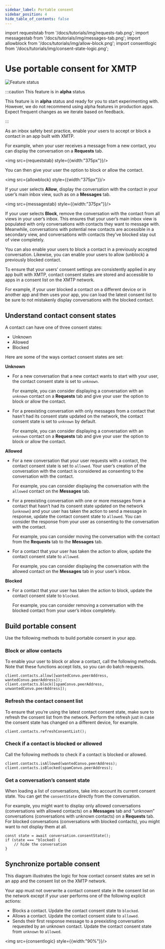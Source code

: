 ```yaml
---
sidebar_label: Portable consent
sidebar_position: 4
hide_table_of_contents: false
---
```


import requeststab from '/docs/tutorials/img/requests-tab.png';
import messagestab from '/docs/tutorials/img/messages-tab.png';
import allowblock from '/docs/tutorials/img/allow-block.png';
import consentlogic from '/docs/tutorials/img/consent-state-logic.png';

# Use portable consent for XMTP

![Feature status](https://img.shields.io/badge/Feature_status-Alpha-orange)

:::caution This feature is in **alpha** status

This feature is in **alpha** status and ready for you to start experimenting with. However, we do not recommend using alpha features in production apps. Expect frequent changes as we iterate based on feedback.

:::

As an inbox safety best practice, enable your users to accept or block a contact in an app built with XMTP.

For example, when your user receives a message from a new contact, you can display the conversation on a **Requests** tab.

<img src={requeststab} style={{width:"375px"}}/>

You can then give your user the option to block or allow the contact.

<img src={allowblock} style={{width:"375px"}}/>

If your user selects **Allow**, display the conversation with the contact in your user’s main inbox view, such as on a **Messages** tab.

<img src={messagestab} style={{width:"375px"}}/>

If your user selects **Block**, remove the conversation with the contact from all views in your user’s inbox. This ensures that your user’s main inbox view is populated with only conversations with contacts they want to message with. Meanwhile, conversations with potential new contacts are accessible in a secondary view, and conversations with contacts they’ve blocked stay out of view completely.

You can also enable your users to block a contact in a previously accepted conversation. Likewise, you can enable your users to allow (unblock) a previously blocked contact.

To ensure that your users’ consent settings are consistently applied in any app built with XMTP, contact consent states are stored and accessible to apps in a consent list on the XMTP network.

For example, if your user blocked a contact on a different device or in another app and then uses your app, you can load the latest consent list to be sure to not mistakenly display conversations with the blocked contact.

## Understand contact consent states

A contact can have one of three consent states:

- Unknown
- Allowed
- Blocked

Here are some of the ways contact consent states are set:

**Unknown**

- For a new conversation that a new contact wants to start with your user, the contact consent state is set to `unknown`.
    
    For example, you can consider displaying a conversation with an `unknown` contact on a **Requests** tab and give your user the option to block or allow the contact.
    
- For a preexisting conversation with only messages from a contact that hasn’t had its consent state updated on the network, the contact consent state is set to `unknown` by default.
    
    For example, you can consider displaying a conversation with an `unknown` contact on a **Requests** tab and give your user the option to block or allow the contact.
    
**Allowed**

- For a new conversation that your user requests with a contact, the contact consent state is set to `allowed`. Your user’s creation of the conversation with the contact is considered as consenting to the conversation with the contact.
    
    For example, you can consider displaying the conversation with the `allowed` contact on the **Messages** tab.
    
- For a preexisting conversation with one or more messages from a contact that hasn’t had its consent state updated on the network (`unknown`) and your user has taken the action to send a message in response, update the contact consent state to `allowed`. You can consider the response from your user as consenting to the conversation with the contact.
    
    For example, you can consider moving the conversation with the contact from the **Requests** tab to the **Messages** tab.
    
- For a contact that your user has taken the action to allow, update the contact consent state to `allowed`.

    For example, you can consider displaying the conversation with the allowed contact on the **Messages** tab in your user’s inbox.

**Blocked**

- For a contact that your user has taken the action to block, update the contact consent state to `blocked`.
    
    For example, you can consider removing a conversation with the blocked contact from your user’s inbox completely.
    
## Build portable consent

Use the following methods to build portable consent in your app.

### Block or allow contacts

To enable your user to block or allow a contact, call the following methods. Note that these functions accept lists, so you can do batch requests.

```tsx
client.contacts.allow([wantedConvo.peerAddress, wantedConvo.peerAddress]);
client.contacts.block([spamConvo.peerAddress, unwantedConvo.peerAddress]);
```

### Refresh the contact consent list

To ensure that you’re using the latest contact consent state, make sure to refresh the consent list from the network. Perform the refresh just in case the consent state has changed on a different device, for example.

```tsx
client.contacts.refreshConsentList();
```

### Check if a contact is blocked or allowed

Call the following methods to check if a contact is blocked or allowed.

```tsx
client.contacts.isAllowed(wantedConvo.peerAddress);
client.contacts.isBlocked(spamConvo.peerAddress);
```

### Get a conversation’s consent state

When loading a list of conversations, take into account its current consent state. You can get the `consentState` directly from the conversation.

For example, you might want to display only allowed conversations (conversations with allowed contacts) on a **Messages** tab and “unknown” conversations (conversations with unknown contacts) on a **Requests** tab. For blocked conversations (conversations with blocked contacts), you might want to not display them at all.

```tsx
const state = await conversation.consentState();
if (state === "blocked) {
	// hide the conversation
}
```

## Synchronize portable consent

This diagram illustrates the logic for how contact consent states are set in an app and the consent list on the XMTP network. 

Your app must not overwrite a contact consent state in the consent list on the network except if your user performs one of the following explicit actions:

- Blocks a contact. Update the contact consent state to `blocked`.
- Allows a contact. Update the contact consent state to `allowed`.
- Sends their first response message to a preexisting conversation requested by an unknown contact. Update the contact consent state from `unknown` to `allowed`.

<img src={consentlogic} style={{width:"90%"}}/>
